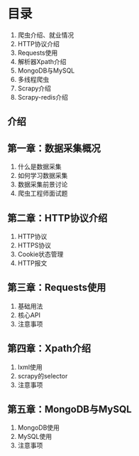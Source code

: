 # 目录

1. 爬虫介绍、就业情况
2. HTTP协议介绍
3. Requests使用
4. 解析器Xpath介绍
5. MongoDB与MySQL
6. 多线程爬虫
7. Scrapy介绍
8. Scrapy-redis介绍

## 介绍

## 第一章：数据采集概况

1. 什么是数据采集
2. 如何学习数据采集
3. 数据采集前景讨论
4. 爬虫工程师面试题

## 第二章：HTTP协议介绍

1. HTTP协议
2. HTTPS协议
3. Cookie状态管理
4. HTTP报文

## 第三章：Requests使用

1. 基础用法
2. 核心API
3. 注意事项

## 第四章：Xpath介绍

1. lxml使用
2. scrapy的selector
3. 注意事项

## 第五章：MongoDB与MySQL

1. MongoDB使用
2. MySQL使用
3. 注意事项


